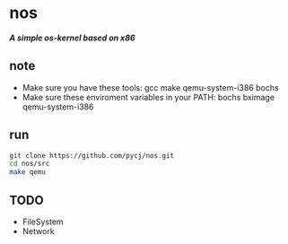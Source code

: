 # nos
***A simple os-kernel based on x86***

## note
* Make sure you have these tools: gcc make qemu-system-i386 bochs
* Make sure these enviroment variables in your PATH: bochs bximage qemu-system-i386

## run
```sh
git clone https://github.com/pycj/nos.git
cd nos/src
make qemu
```  

## TODO
* FileSystem
* Network